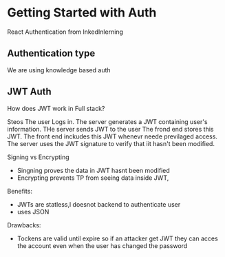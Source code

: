 # Getting Started with Auth

React Authentication from lnkedInlerning

## Authentication type

We are using knowledge based auth

## JWT Auth

How does JWT work in Full stack?



Steos
The user Logs in. 
The server generates a JWT containing user's information.
THe server sends JWT to the user 
The frond end stores this JWT.
The front end inckudes this JWT whenevr neede previlaged access.
The server uses the JWT signature to verify that iit hasn't been modified. 


Signing vs Encrypting
- Singning proves the data in JWT hasnt been modified
- Encrypting prevents TP from seeing data inside JWT, 

Benefits:
- JWTs are statless,l doesnot backend to authenticate user
- uses JSON 

Drawbacks:
- Tockens are valid until expire so if an attacker get JWT they can acces the account even when the user has changed the password 



